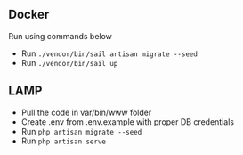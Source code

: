 
## Docker

Run using commands below
- Run `./vendor/bin/sail artisan migrate --seed`
- Run `./vendor/bin/sail up`


## LAMP
- Pull the code in var/bin/www folder
- Create .env from .env.example with proper DB credentials
- Run `php artisan migrate --seed`
- Run `php artisan serve`
